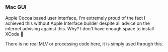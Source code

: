 ### Mac GUI
Apple Cocoa based user interface, I'm extremely proud of the fact 
I achieved this without Apple Interface builder despite all advice 
on the internet advising against this. Why? I don't have enough space to install XCode :floppy_disk:

There is no real MLV or processing code here, it is simply used through this.
